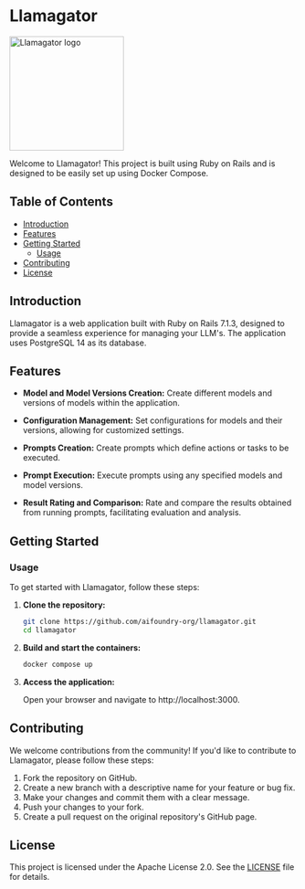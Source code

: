 # Llamagator

<img src="/public/logo.png" alt="Llamagator logo" width="200"/>

Welcome to Llamagator! This project is built using Ruby on Rails and is designed to be easily set up using Docker Compose.

## Table of Contents
- [Introduction](#introduction)
- [Features](#features)
- [Getting Started](#getting-started)
  - [Usage](#usage)
- [Contributing](#contributing)
- [License](#license)

## Introduction

Llamagator is a web application built with Ruby on Rails 7.1.3, designed to provide a seamless experience for managing your LLM's. The application uses PostgreSQL 14 as its database.

## Features

- **Model and Model Versions Creation:**
  Create different models and versions of models within the application.
  
- **Configuration Management:**
  Set configurations for models and their versions, allowing for customized settings.
  
- **Prompts Creation:**
  Create prompts which define actions or tasks to be executed.
  
- **Prompt Execution:**
  Execute prompts using any specified models and model versions.
  
- **Result Rating and Comparison:**
  Rate and compare the results obtained from running prompts, facilitating evaluation and analysis.

## Getting Started

### Usage

To get started with Llamagator, follow these steps:

1. **Clone the repository:**

   ```bash
   git clone https://github.com/aifoundry-org/llamagator.git
   cd llamagator

2. **Build and start the containers:**

   ```bash
   docker compose up

3. **Access the application:**

   Open your browser and navigate to http://localhost:3000.

## Contributing

We welcome contributions from the community! If you'd like to contribute to Llamagator, please follow these steps:

1. Fork the repository on GitHub.
2. Create a new branch with a descriptive name for your feature or bug fix.
3. Make your changes and commit them with a clear message.
4. Push your changes to your fork.
5. Create a pull request on the original repository's GitHub page.

## License

This project is licensed under the Apache License 2.0. See the [LICENSE](LICENSE) file for details.
